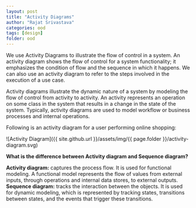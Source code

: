 ```yaml
---
layout: post
title: "Activity Diagrams"
author: "Rajat Srivastava"
categories: ood
tags: [design]
folder: ood
---
```


We use Activity Diagrams to illustrate the flow of control in a system. An activity diagram shows the flow of control for a system functionality; it emphasizes the condition of flow and the sequence in which it happens. We can also use an activity diagram to refer to the steps involved in the execution of a use case.

Activity diagrams illustrate the dynamic nature of a system by modeling the flow of control from activity to activity. An activity represents an operation on some class in the system that results in a change in the state of the system. Typically, activity diagrams are used to model workflow or business processes and internal operations.

Following is an activity diagram for a user performing online shopping:

![Activity Diagram]({{ site.github.url }}/assets/img/{{ page.folder }}/activity-diagram.svg)

**What is the difference between Activity diagram and Sequence diagram?**

**Activity diagram:** captures the process flow. It is used for functional modeling. A functional model represents the flow of values from external inputs, through operations and internal data stores, to external outputs.
**Sequence diagram:** tracks the interaction between the objects. It is used for dynamic modeling, which is represented by tracking states, transitions between states, and the events that trigger these transitions.